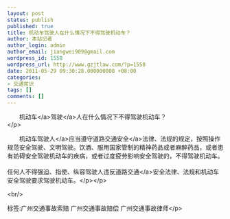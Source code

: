 ```yaml
---
layout: post
status: publish
published: true
title: 机动车驾驶人在什么情况下不得驾驶机动车？
author: 本站记者
author_login: admin
author_email: jiangwei909@gmail.com
wordpress_id: 1558
wordpress_url: http://www.gzjtlaw.com/?p=1558
date: 2011-05-29 09:30:28.000000000 +08:00
categories:
- 交通常识
tags: []
comments: []
---
```

<p><p>　　<a>机动车<&#47;a><a>驾驶<&#47;a>人在什么情况下不得驾驶机动车？<br> <&#47;p><p>　　机动车<a>驾驶人<&#47;a>应当遵守道路<a>交通安全<&#47;a>法律、法规的规定，按照操作规范安全驾驶、文明驾驶。饮酒、服用国家管制的精神药品或者麻醉药品，或者患有妨碍安全驾驶机动车的疾病，或者过度疲劳影响安全驾驶的，不得驾驶机动车。 <br> <br>任何人不得强迫、指使、纵容驾驶人违反<a>道路交通<&#47;a>安全法律、法规和机动车安全驾驶要求驾驶机动车。<&#47;p><&#47;p><br&#47;><p>标签:广州交通事故索赔 广州交通事故赔偿 广州交通事故律师<&#47;p>
